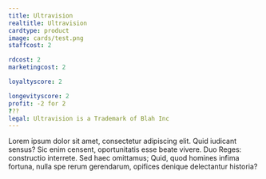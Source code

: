 ```yaml
---
title: Ultravision
realtitle: Ultravision
cardtype: product
image: cards/test.png
staffcost: 2

rdcost: 2
marketingcost: 2

loyaltyscore: 2

longevityscore: 2
profit: -2 for 2
???
legal: Ultravision is a Trademark of Blah Inc
---
```


Lorem ipsum dolor sit amet, consectetur adipiscing elit. Quid iudicant sensus? Sic enim censent, oportunitatis esse beate vivere. Duo Reges: constructio interrete. Sed haec omittamus; Quid, quod homines infima fortuna, nulla spe rerum gerendarum, opifices denique delectantur historia?
